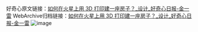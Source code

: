 好奇心原文链接：[如何在火星上用 3D 打印建一座房子？_设计_好奇心日报-金一雷](https://www.qdaily.com/articles/1991.html)
WebArchive归档链接：[如何在火星上用 3D 打印建一座房子？_设计_好奇心日报-金一雷](http://web.archive.org/web/20170929033156/http://www.qdaily.com:80/articles/1991.html)
![image](http://ww3.sinaimg.cn/large/007d5XDply1g3vbt10k5lj30u05kzhd8)